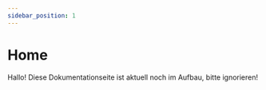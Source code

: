 ```yaml
---
sidebar_position: 1
---
```


# Home

Hallo! Diese Dokumentationseite ist aktuell noch im Aufbau, bitte ignorieren!